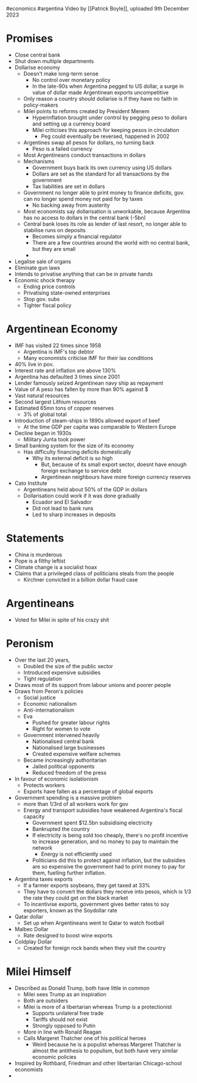 #economics #argentina 
Video by [[Patrick Boyle]], uploaded 9th December 2023
# Promises
- Close central bank
- Shut down multiple departments
- Dollarise economy
	- Doesn't make long-term sense
		- No control over monetary policy
		- In the late-90s when Argentina pegged to US dollar, a surge in value of dollar made Argentinean exports uncompetitive
	- Only reason a country should dollarise is if they have no faith in policy-makers
	- Milei points to reforms created by President Menem
		- Hyperinflation brought under control by pegging peso to dollars and setting up a currency board
		- Milei criticises this approach for keeping pesos in circulation
			- Peg could eventually be reversed, happened in 2002
	- Argentines swap all pesos for dollars, no turning back
		- Peso is a failed currency
	- Most Argentineans conduct transactions in dollars
	- Mechanisms
		- Government buys back its own currency using US dollars
		- Dollars are set as the standard for all transactions by the government
		- Tax liabilities are set in dollars
	- Government no longer able to print money to finance deficits, gov. can no longer spend money not paid for by taxes
		- No backing away from austerity
	- Most economists say dollarisation is unworkable, because Argentina has no access to dollars in the central bank (-5bn)
	- Central bank loses its role as lender of last resort, no longer able to stabilise runs on deposits
		- Becomes simply a financial regulator
		- There are a few countries around the world with no central bank, but they are small
		- 
- Legalise sale of organs
- Eliminate gun laws
- Intends to privatise anything that can be in private hands
- Economic shock therapy
	- Ending price controls
	- Privatising state-owned enterprises
	- Stop gov. subs
	- Tighter fiscal policy
# Argentinean Economy
- IMF has visited 22 times since 1958
	- Argentina is IMF's top debtor
	- Many economists criticise IMF for their lax conditions
- 40% live in pov.
- Interest rate and inflation are above 130%
- Argentina has defaulted 3 times since 2001
- Lender famously seized Argentinean navy ship as repayment
- Value of A peso has fallen by more than 90% against $
- Vast natural resources
- Second largest Lithium resources
- Estimated 65mn tons of copper reserves
	- 3% of global total
- Introduction of steam-ships in 1890s allowed export of beef
	- At the time GDP per capita was comparable to Western Europe
- Decline began in 1930s
	- Military Junta took power
- Small banking system for the size of its economy
	- Has difficulty financing deficits domestically
		- Why its external deficit is so high
			- But, because of its small export sector, doesnt have enough foreign exchange to service debt
			- Argentinean neighbours have more foreign currency reserves
- Cato Institute
	- Argentineans held about 50% of the GDP in dollars
	- Dollarisation could work if it was done gradually
		- Ecuador and El Salvador
		- Did not lead to bank runs
		- Led to sharp increases in deposits
# Statements
- China is murderous
- Pope is a filthy leftist
- Climate change is a socialist hoax
- Claims that a privileged class of politicians steals from the people
	- Kirchner convicted in a billion dollar fraud case
# Argentineans
- Voted for Milei in spite of his crazy shit
# Peronism
- Over the last 20 years,
	- Doubled the size of the public sector
	- Introduced expensive subsidies
	- Tight regulation
- Draws most of its support from labour unions and poorer people
- Draws from Peron's policies
	- Social justice
	- Economic nationalism
	- Anti-internationalism
	- Eva
		- Pushed for greater labour rights
		- Right for women to vote
	- Government intervened heavily
		- Nationalised central bank
		- Nationalised large businesses
		- Created expensive welfare schemes
	- Became increasingly authoritarian
		- Jailed political opponents
		- Reduced freedom of the press
- In favour of economic isolationism
	- Protects workers
	- Exports have fallen as a percentage of global exports
- Government spending is a massive problem
	- more than 1/3rd of all workers work for gov
	- Energy and transport subsidies have weakened Argentina's fiscal capacity
		- Government spent $12.5bn subsidising electricity
		- Bankrupted the country
		- If electricity is being sold too cheaply, there's no profit incentive to increase generation, and no money to pay to maintain the network
			- Energy is not efficiently used
		- Politicians did this to protect against inflation, but the subsidies are so expensive the government had to print money to pay for them, fuelling further inflation.
- Argentina taxes exports
	- If a farmer exports soybeans, they get taxed at 33%
	- They have to convert the dollars they receive into pesos, which is 1/3 the rate they could get on the black market
	- To incentivise exports, government gives better rates to soy exporters, known as the Soydollar rate
- Qatar dollar
	- Set up when Argentineans went to Qatar to watch football
- Malbec Dollar
	- Rate designed to boost wine exports
- Coldplay Dollar
	- Created for foreign rock bands when they visit the country
# Milei Himself
- Described as Donald Trump, both have little in common
	- Milei sees Trump as an inspiration
	- Both are outsiders
	- Milei is more of a libertarian whereas Trump is a protectionist
		- Supports unilateral free trade
		- Tariffs should not exist
		- Strongly opposed to Putin
	- More in line with Ronald Reagan
	- Calls Margeret Thatcher one of his political heroes
		- Weird because he is a populist whereas Margeret Thatcher is almost the antithesis to populism, but both have very similar economic policies
- Inspired by Rothbard, Friedman and other libertarian Chicago-school economists
- 